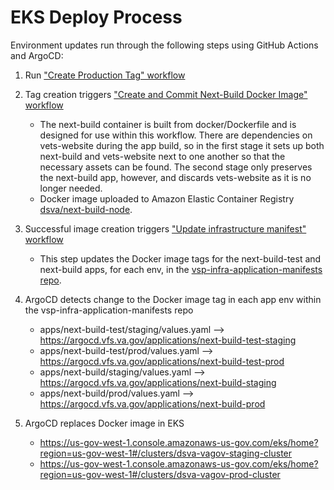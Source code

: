 # EKS Deploy Process

Environment updates run through the following steps using GitHub Actions and ArgoCD:

1. Run ["Create Production Tag" workflow](https://github.com/department-of-veterans-affairs/next-build/actions/workflows/production-tag.yml)

2. Tag creation triggers ["Create and Commit Next-Build Docker Image" workflow](https://github.com/department-of-veterans-affairs/next-build/actions/workflows/mirror-images.yml)

   - The next-build container is built from docker/Dockerfile and is designed for use within this workflow. There are dependencies on vets-website during the app build, so in the first stage it sets up both next-build and vets-website next to one another so that the necessary assets can be found. The second stage only preserves the next-build app, however, and discards vets-website as it is no longer needed.
   - Docker image uploaded to Amazon Elastic Container Registry [dsva/next-build-node](https://us-gov-west-1.console.amazonaws-us-gov.com/ecr/repositories/dsva/next-build-node?region=us-gov-west-1).

3. Successful image creation triggers ["Update infrastructure manifest" workflow](https://github.com/department-of-veterans-affairs/next-build/actions/workflows/update-manifest.yml)

   - This step updates the Docker image tags for the next-build-test and next-build apps, for each env, in the [vsp-infra-application-manifests repo](https://github.com/department-of-veterans-affairs/vsp-infra-application-manifests).

4. ArgoCD detects change to the Docker image tag in each app env within the vsp-infra-application-manifests repo

   - apps/next-build-test/staging/values.yaml --> https://argocd.vfs.va.gov/applications/next-build-test-staging
   - apps/next-build-test/prod/values.yaml --> https://argocd.vfs.va.gov/applications/next-build-test-prod
   - apps/next-build/staging/values.yaml --> https://argocd.vfs.va.gov/applications/next-build-staging
   - apps/next-build/prod/values.yaml --> https://argocd.vfs.va.gov/applications/next-build-prod

5. ArgoCD replaces Docker image in EKS

   - https://us-gov-west-1.console.amazonaws-us-gov.com/eks/home?region=us-gov-west-1#/clusters/dsva-vagov-staging-cluster
   - https://us-gov-west-1.console.amazonaws-us-gov.com/eks/home?region=us-gov-west-1#/clusters/dsva-vagov-prod-cluster

